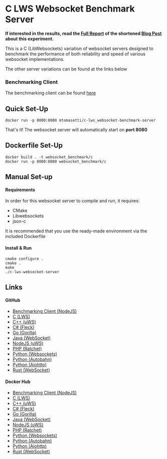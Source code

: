 # C LWS Websocket Benchmark Server

<b> If interested in the results, read the [Full Report](https://www.researchgate.net/publication/348993267_An_Analysis_of_the_Performance_of_Websockets_in_Various_Programming_Languages_and_Libraries) of the shortened 
[Blog Post](https://matttomasetti.medium.com/websocket-performance-comparison-10dc89367055) about this experiment.</b>

This is a C (LibWebsockets) variation of websocket servers designed to 
benchmark the performance of both reliability and speed of various 
websocket implementations.

The other server variations can be found at the links below
 
### Benchmarking Client
The benchmarking client can be found [here](https://github.com/matttomasetti/NodeJS_Websocket-Benchmark-Client)

## Quick Set-Up
```
docker run -p 8080:8080 mtomasetti/c-lws_websocket-benchmark-server
```
That's it! The websocket server will automatically start on **port 8080**

## Dockerfile Set-Up
```
docker build . -t websocket_benchmark/c
docker run -p 8080:8080 websocket_benchmark/c
```

## Manual Set-up
#### Requirements

In order for this websocket server to compile and run, it requires:
* CMake
* Libwebsockets
* json-c

It is recommended that you use the ready-made environment via the
included Dockerfile

#### Install & Run
```
cmake configure .
cmake .
make
./c-lws-websocket-server
```

## Links

#### GitHub
* [Benchmarking Client (NodeJS)](https://github.com/matttomasetti/NodeJS_Websocket-Benchmark-Client)
* [C (LWS)](https://github.com/matttomasetti/C-LWS_Websocket-Benchmark-Server)
* [C++ (uWS)](https://github.com/matttomasetti/CPP-uWS_Websocket-Benchmark-Server)
* [C# (Fleck)](https://github.com/matttomasetti/CS-Fleck_Websocket-Benchmark-Server)
* [Go (Gorilla)](https://github.com/matttomasetti/Go-Gorilla_Websocket-Benchmark-Server)
* [Java (WebSocket)](https://github.com/matttomasetti/Java-WebSocket_Websocket-Benchmark-Server)
* [NodeJS (uWS)](https://github.com/matttomasetti/NodeJS-uWS_Websocket-Benchmark-Server)
* [PHP (Ratchet)](https://github.com/matttomasetti/PHP-Ratchet_Websocket-Benchmark-Server)
* [Python (Websockets)](https://github.com/matttomasetti/Python-Websockets_Websocket-Benchmark-Server)
* [Python (Autobahn)](https://github.com/matttomasetti/Python-Autobahn_Websocket-Benchmark-Server)
* [Python (Aiohttp)](https://github.com/matttomasetti/Python-Aiohttp_Websocket-Benchmark-Server)
* [Rust (WebSocket)](https://github.com/matttomasetti/Rust-WebSocket_Websocket-Benchmark-Server)

#### Docker Hub
* [Benchmarking Client (NodeJS)](https://hub.docker.com/r/mtomasetti/nodejs_websocket-benchmark-client)
* [C (LWS)](https://hub.docker.com/r/mtomasetti/c-lws_websocket-benchmark-server)
* [C++ (uWS)](https://hub.docker.com/r/mtomasetti/cpp-uws_websocket-benchmark-server)
* [C# (Fleck)](https://hub.docker.com/r/mtomasetti/cs_websocket-benchmark-server)
* [Go (Gorilla)](https://hub.docker.com/r/mtomasetti/go-gorilla_websocket-benchmark-server)
* [Java (WebSocket)](https://hub.docker.com/r/mtomasetti/java-websocket_websocket-benchmark-server)
* [NodeJS (uWS)](https://hub.docker.com/r/mtomasetti/nodejs-uws_websocket-benchmark-server)
* [PHP (Ratchet)](https://hub.docker.com/r/mtomasetti/php-ratchet_websocket-benchmark-server)
* [Python (Websockets)](https://hub.docker.com/r/mtomasetti/python-websockets_websocket-benchmark-server)
* [Python (Autobahn)](https://github.com/matttomasetti/Python-Websockets_Websocket-Benchmark-Server)
* [Python (Aiohttp)](https://github.com/matttomasetti/Python-Websockets_Websocket-Benchmark-Server)
* [Rust (WebSocket)](https://hub.docker.com/r/mtomasetti/rust-websocket_websocket-benchmark-server)